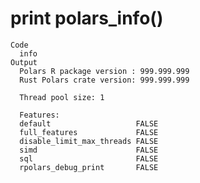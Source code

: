 # print polars_info()

    Code
      info
    Output
      Polars R package version : 999.999.999
      Rust Polars crate version: 999.999.999
      
      Thread pool size: 1 
      
      Features:                               
      default                   FALSE
      full_features             FALSE
      disable_limit_max_threads FALSE
      simd                      FALSE
      sql                       FALSE
      rpolars_debug_print       FALSE
      

